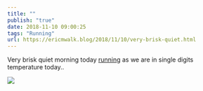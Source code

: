 ```yaml
---
title: ""
publish: "true"
date: 2018-11-10 09:00:25
tags: "Running"
url: https://ericmwalk.blog/2018/11/10/very-brisk-quiet.html
---
```


Very brisk quiet morning today [running](https://www.strava.com/activities/1956388845) as we are in single digits temperature today..

![](https://ericmwalk.blog/uploads/2022/5c57c5f854.jpg)